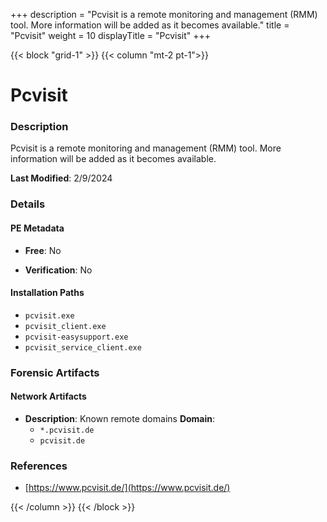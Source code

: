 +++
description = "Pcvisit is a remote monitoring and management (RMM) tool. More information will be added as it becomes available."
title = "Pcvisit"
weight = 10
displayTitle = "Pcvisit"
+++


{{< block "grid-1" >}}
{{< column "mt-2 pt-1">}}

# Pcvisit


### Description

Pcvisit is a remote monitoring and management (RMM) tool. More information will be added as it becomes available.



**Last Modified**: 2/9/2024

### Details


#### PE Metadata


- **Free**: No

- **Verification**: No




#### Installation Paths
- `pcvisit.exe`
- `pcvisit_client.exe`
- `pcvisit-easysupport.exe`
- `pcvisit_service_client.exe`

### Forensic Artifacts




#### Network Artifacts

- **Description**: Known remote domains
  **Domain**:
    - `*.pcvisit.de`
    - `pcvisit.de`





### References
- [https://www.pcvisit.de/](https://www.pcvisit.de/)



{{< /column >}}
{{< /block >}}
